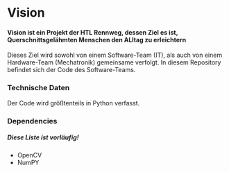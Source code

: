 # Vision
#### Vision ist ein Projekt der HTL Rennweg, dessen Ziel es ist, Querschnittsgelähmten Menschen den ALltag zu erleichtern

Dieses Ziel wird sowohl von einem Software-Team (IT), als auch von einem Hardware-Team (Mechatronik) gemeinsame verfolgt.
In diesem Repository befindet sich der Code des Software-Teams.

### Technische Daten
Der Code wird größtenteils in Python verfasst.

### Dependencies
##### Diese Liste ist vorläufig!
* OpenCV
* NumPY